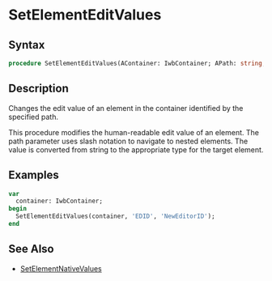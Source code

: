 # SetElementEditValues

## Syntax

```pascal
procedure SetElementEditValues(AContainer: IwbContainer; APath: string; AValue: string);
```

## Description

Changes the edit value of an element in the container identified by the specified path.

This procedure modifies the human-readable edit value of an element. The path parameter uses slash notation to navigate to nested elements. The value is converted from string to the appropriate type for the target element.

## Examples

```pascal
var
  container: IwbContainer;
begin
  SetElementEditValues(container, 'EDID', 'NewEditorID');
end
```

## See Also

- [SetElementNativeValues](IwbContainer_SetElementNativeValues.md)
